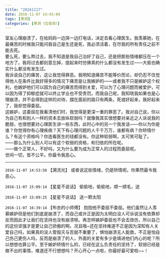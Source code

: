 ```yaml
---
title: "20161117"
date: 2016-11-07 14:43:04
tags: [黑洞]
categories: [黑洞（垃圾场）]
---
```


<p dir="ltr"  >室友心理崩溃了，在给妈妈一边哭一边打电话，决定去看心理医生。我羡慕她，在最痛苦的时候我只能问我自己是生还是死，我必须活着，在尽我的所有责任之前不能去死。<br />要么死，要么熬过去，我不知道是我自己治好了自己，还是把那些情绪都压在一个地方了。我将过去都刻意忘掉，提起来时仿佛真的什么都没有发生过——大抵也确实什么都没有发生过。<br />我诉说自己的痛苦，这让我觉得罪恶。我明知道痛苦不能等价而论，却仍忍不住觉得他人在条件比我好得多的情况下痛苦是让我嫉妒的——或者我不只是嫉妒这个权利，也嫉妒他们可以因为自己的痛苦而得到关爱，可以为了心理问题而被爱护，可以因为得了抑郁症就可以终止学业也不受责罚。而我自己呢，我知晓我如果也是心理崩溃，并不会得到这样的对待，摆在面前的路只有两条，死或好起来，我好起来了，我却觉得委屈。<br />这嫉妒，这委屈在我看清他们时，我觉得是更深一重的罪恶了。我对自己说，你以为自己有和别人一样的资本去放纵软弱吗？就像我其实很想要对亲近之人诉说我的脆弱，也很想要对心理医生讲一些东西，此时心中的另一个我发话——你以为你是谁？你觉得你有心理疾病？天下有心理问题的人千千万万，谁都有病？你矫情什么？有这个资格吗？你连看医生的钱都没有。你这种软弱啊，太可笑可耻了。<br />——那么为什么别人可以有这个软弱的资格，和归依的所在呢。<br />——做个正常人，不好吗，又为什么要为成为正常人的过程而委屈呢。<br />世间一切，皆不公平。你最令我恶心。</p>

<!-- more -->

---

`2016-11-07 14:53:58` 【溯流光】 或者说这些情绪，仍是矫情呢。你果然最令我恶心。

`2016-11-07 15:09:14` 【星星不说话】 偷偷地，偷偷地，顺一顺毛，送

`2016-11-07 15:09:25` 【星星不说话】 送一颗太阳

`2016-11-07 16:39:14` 【布衣的小师傅】 抱抱他不委屈不委屈。他们虽然让人羡慕嫉妒但是他们到底是崩溃了，而自己或许正是因为太明白没人可诉说没有依靠却反而因此才让我们在坚持也没有崩溃呀。再怎样嫉妒委屈也不会去效仿，所以自己的这份坚强才是更让自己骄傲的啊。况且哦~还在坚持难道不正是因为深知有人关爱自己吗，如果真的没人管毁灭与否就不重要了，惧怕崩溃无人能救，不正是怕自己伤己更伤人吗，反而是崩溃了的人，外面的关爱有多少是填进他们内心的呢？所以想想也算公平。至于嫉妒矫情什么的，已经在这么负责任的坚持了，软弱已经是做不出的事情，难道还不行想想吗？开心开心一点啦，你最好最可爱啦~~！
